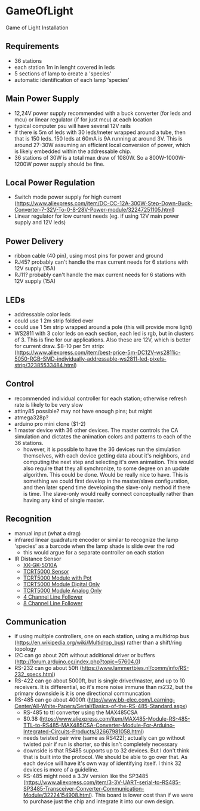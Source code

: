 # GameOfLight
Game of Light Installation


## Requirements
- 36 stations
- each station 1m in lenght covered in leds
- 5 sections of lamp to create a 'species'
- automatic identification of each lamp 'species'

## Main Power Supply
- 12,24V power supply recommended with a buck converter (for leds and mcu) or linear regulator (if for just mcu) at each location
- typical computer psu will have several 12V rails
- if there is 5m of leds with 30 leds/meter wrapped around a tube, then that is 150 leds. 150 leds at 60mA is 9A running at around 3V. This is around 27-30W assuming an efficient local conversion of power, which is likely embedded within the addressable chip.
- 36 stations of 30W is a total max draw of 1080W. So a 800W-1000W-1200W power supply should be fine.

## Local Power Regulation
- Switch mode power supply for high current (https://www.aliexpress.com/item/DC-CC-12A-300W-Step-Down-Buck-Converter-7-32V-To-0-8-28V-Power-module/32247251105.html)
- Linear regulator for low current needs (eg. if using 12V main power supply and 12V leds)

## Power Delivery
- ribbon cable (40 pin), using most pins for power and ground
- RJ45? probably can't handle the max current needs for 6 stations with 12V supply (15A)
- RJ11? probably can't handle the max current needs for 6 stations with 12V supply (15A)

## LEDs
- addressable color leds
- could use 1 2m strip folded over
- could use 1 5m strip wrapped around a pole (this will provide more light)
- WS2811 with 3 color leds on each section, each led is rgb, but in clusters of 3. This is fine for our applications. Also these are 12V, which is better for current draw. $8-10 per 5m strip: (https://www.aliexpress.com/item/best-price-5m-DC12V-ws2811ic-5050-RGB-SMD-individually-addressable-ws2811-led-pixels-strip/32385533484.html)

## Control
- recommended individual controller for each station; otherwise refresh rate is likely to be very slow
- attiny85 possible? may not have enough pins; but might
- atmega328p?
- arduino pro mini clone ($1-2)
- 1 master device with 36 other devices. The master controls the CA simulation and dictates the animation colors and patterns to each of the 36 stations.
    - however, it is possible to have the 36 devices run the simulation themselves, with each device getting data about it's neighbors, and computing the next step and selecting it's own animation. This would also require that they all synchronize, to some degree on an update algorithm. This could be done. Would be really nice to have. This is something we could first develop in the master/slave configuration, and then later spend time developing the slave-only method if there is time. The slave-only would really connect conceptually rather than having any kind of single master.

## Recognition
- manual input (what a drag)
- infrared linear quadrature encoder or similar to recognize the lamp 'species' as a barcode when the lamp shade is slide over the rod
    - this would argue for a separate controller on each station
- IR Distance Sensor
    - [XK-GK-5010A](https://www.aliexpress.com/item/Hot-Sale-Short-Distance-Sensor-Induction-Switch-Dual-Functions-Ir-Sensor-Switch-Active-Performance-Modules-Board/32769983297.html)
    - [TCRT5000 Sensor](https://www.aliexpress.com/item/20-pcs-TCRT5000L-TCRT5000-Reflective-Optical-Sensor-Infrared-IR-Photoelectric-Switch/1909098476.html)
    - [TCRT5000 Module with Pot](https://www.aliexpress.com/item/Free-shipping-Line-Track-Sensor-TCRT5000-Infrared-Reflective-IR-Photoelectric-Switch-Barrier/32517344067.html)
    - [TCRT5000 Module Digital Only](https://www.aliexpress.com/item/New-TCRT5000-Line-Track-Sensor-Module-Reflection-Infrared-Sensor-Switch-Module-For-Arduino-5pcs-lot-Free/32359412782.html)
    - [TCRT5000 Module Analog Only](https://www.aliexpress.com/item/10PCS-IR-Infrared-Line-Track-Follower-Sensor-TCRT5000-Obstacle-Avoidanc-For-Arduino/32672744833.html)
    - [4 Channel Line Follower](https://www.aliexpress.com/item/Free-shipping-4-way-infrared-tracing-line-follow-tracking-obatacle-avoidance-Sensor-Module-for-Aduino-Robot/32645816426.html)
    - [8 Channel Line Follower](https://www.aliexpress.com/item/8-Channel-High-Precision-Infrared-Detection-Tracking-Sensor-Moudle-For-Arduino-Raspberry-Pi-Car-Robot-TCRT5000/32714804808.html)

## Communication
- if using multiple controllers, one on each station, using a multidrop bus (https://en.wikipedia.org/wiki/Multidrop_bus) rather than a shift/ring topology
- I2C can go about 20ft without additional driver or buffers (http://forum.arduino.cc/index.php?topic=57604.0)
- RS-232 can go about 50ft (https://www.lammertbies.nl/comm/info/RS-232_specs.html)
- RS-422 can go about 5000ft, but is single driver/master, and up to 10 receivers. It is differential, so it's more noise immune than rs232, but the primary downside is it is one directional communcation
- RS-485 can go about 4000ft (http://www.bb-elec.com/Learning-Center/All-White-Papers/Serial/Basics-of-the-RS-485-Standard.aspx)
    - RS-485 to ttl converter using the MAX485CSA
    - $0.38 (https://www.aliexpress.com/item/MAX485-Module-RS-485-TTL-to-RS485-MAX485CSA-Converter-Module-For-Arduino-Integrated-Circuits-Products/32667981058.html)
    - needs twisted pair wire (same as RS422); actually can go without twisted pair if run is shorter, so this isn't completely necessary
    - downside is that RS485 supports up to 32 devices. But I don't think that is built into the protocol. We should be able to go over that. As each device will have it's own way of identifying itself. I think 32 devices is more of a guideline.
    - RS-485 might need a 3.3V version like the SP3485 (https://www.aliexpress.com/item/3-3V-UART-serial-to-RS485-SP3485-Transceiver-Converter-Communication-Module/32224154908.html). This board is lower cost than if we were to purchase just the chip and integrate it into our own design.
